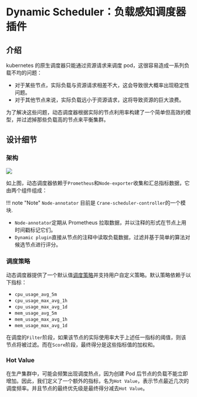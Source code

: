 # Dynamic Scheduler：负载感知调度器插件

## 介绍
kubernetes 的原生调度器只能通过资源请求来调度 pod，这很容易造成一系列负载不均的问题：

- 对于某些节点，实际负载与资源请求相差不大，这会导致很大概率出现稳定性问题。
- 对于其他节点来说，实际负载远小于资源请求，这将导致资源的巨大浪费。

为了解决这些问题，动态调度器根据实际的节点利用率构建了一个简单但高效的模型，并过滤掉那些负载高的节点来平衡集群。

## 设计细节

### 架构 
![](./../images/dynamic-scheduler-plugin.png)


如上图，动态调度器依赖于`Prometheus`和`Node-exporter`收集和汇总指标数据，它由两个组件组成：

!!! note "Note"
    `Node-annotator` 目前是 `Crane-scheduler-controller`的一个模块.

- `Node-annotator`定期从 Prometheus 拉取数据，并以注释的形式在节点上用时间戳标记它们。
- `Dynamic plugin`直接从节点的注释中读取负载数据，过滤并基于简单的算法对候选节点进行评分。

###  调度策略
动态调度器提供了一个默认值[调度策略](../deploy/manifests/policy.yaml)并支持用户自定义策略。默认策略依赖于以下指标：

- `cpu_usage_avg_5m`
- `cpu_usage_max_avg_1h`
- `cpu_usage_max_avg_1d`
- `mem_usage_avg_5m`
- `mem_usage_max_avg_1h`
- `mem_usage_max_avg_1d`
  
在调度的`Filter`阶段，如果该节点的实际使用率大于上述任一指标的阈值，则该节点将被过滤。而在`Score`阶段，最终得分是这些指标值的加权和。

### Hot Value

在生产集群中，可能会频繁出现调度热点，因为创建 Pod 后节点的负载不能立即增加。因此，我们定义了一个额外的指标，名为`Hot Value`，表示节点最近几次的调度频率。并且节点的最终优先级是最终得分减去`Hot Value`。
